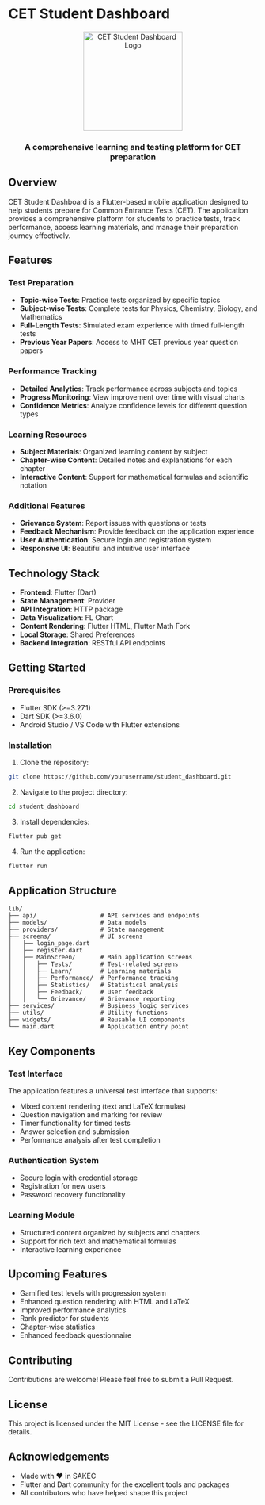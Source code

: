 # CET Student Dashboard

<div align="center">
  <img src="assets/images/logo.png" alt="CET Student Dashboard Logo" width="200"/>
  <h3>A comprehensive learning and testing platform for CET preparation</h3>
</div>

## Overview

CET Student Dashboard is a Flutter-based mobile application designed to help students prepare for Common Entrance Tests (CET). The application provides a comprehensive platform for students to practice tests, track performance, access learning materials, and manage their preparation journey effectively.

## Features

### Test Preparation
- **Topic-wise Tests**: Practice tests organized by specific topics
- **Subject-wise Tests**: Complete tests for Physics, Chemistry, Biology, and Mathematics
- **Full-Length Tests**: Simulated exam experience with timed full-length tests
- **Previous Year Papers**: Access to MHT CET previous year question papers

### Performance Tracking
- **Detailed Analytics**: Track performance across subjects and topics
- **Progress Monitoring**: View improvement over time with visual charts
- **Confidence Metrics**: Analyze confidence levels for different question types

### Learning Resources
- **Subject Materials**: Organized learning content by subject
- **Chapter-wise Content**: Detailed notes and explanations for each chapter
- **Interactive Content**: Support for mathematical formulas and scientific notation

### Additional Features
- **Grievance System**: Report issues with questions or tests
- **Feedback Mechanism**: Provide feedback on the application experience
- **User Authentication**: Secure login and registration system
- **Responsive UI**: Beautiful and intuitive user interface

## Technology Stack

- **Frontend**: Flutter (Dart)
- **State Management**: Provider
- **API Integration**: HTTP package
- **Data Visualization**: FL Chart
- **Content Rendering**: Flutter HTML, Flutter Math Fork
- **Local Storage**: Shared Preferences
- **Backend Integration**: RESTful API endpoints

## Getting Started

### Prerequisites
- Flutter SDK (>=3.27.1)
- Dart SDK (>=3.6.0)
- Android Studio / VS Code with Flutter extensions

### Installation

1. Clone the repository:
```bash
git clone https://github.com/yourusername/student_dashboard.git
```

2. Navigate to the project directory:
```bash
cd student_dashboard
```

3. Install dependencies:
```bash
flutter pub get
```

4. Run the application:
```bash
flutter run
```

## Application Structure

```
lib/
├── api/                  # API services and endpoints
├── models/               # Data models
├── providers/            # State management
├── screens/              # UI screens
│   ├── login_page.dart
│   ├── register.dart
│   ├── MainScreen/       # Main application screens
│   │   ├── Tests/        # Test-related screens
│   │   ├── Learn/        # Learning materials
│   │   ├── Performance/  # Performance tracking
│   │   ├── Statistics/   # Statistical analysis
│   │   ├── Feedback/     # User feedback
│   │   └── Grievance/    # Grievance reporting
├── services/             # Business logic services
├── utils/                # Utility functions
├── widgets/              # Reusable UI components
└── main.dart             # Application entry point
```

## Key Components

### Test Interface
The application features a universal test interface that supports:
- Mixed content rendering (text and LaTeX formulas)
- Question navigation and marking for review
- Timer functionality for timed tests
- Answer selection and submission
- Performance analysis after test completion

### Authentication System
- Secure login with credential storage
- Registration for new users
- Password recovery functionality

### Learning Module
- Structured content organized by subjects and chapters
- Support for rich text and mathematical formulas
- Interactive learning experience

## Upcoming Features

- Gamified test levels with progression system
- Enhanced question rendering with HTML and LaTeX
- Improved performance analytics
- Rank predictor for students
- Chapter-wise statistics
- Enhanced feedback questionnaire

## Contributing

Contributions are welcome! Please feel free to submit a Pull Request.

## License

This project is licensed under the MIT License - see the LICENSE file for details.

## Acknowledgements

- Made with ❤️ in SAKEC
- Flutter and Dart community for the excellent tools and packages
- All contributors who have helped shape this project
